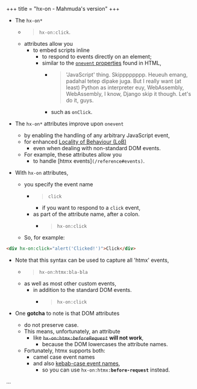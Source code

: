 +++
title = "hx-on - Mahmuda's version"
+++

- The `hx-on*`
  - > `hx-on:click`.
  - attributes allow you
    - to embed scripts inline
      - to respond to events directly on an element;
      - similar to the [`onevent` properties](https://developer.mozilla.org/en-US/docs/Web/Events/Event_handlers#using_onevent_properties) found in HTML,
        - > 'JavaScript' thing. Skipppppppp. Heueuh emang, padahal tetep dipake juga. But I really want (at least) Python as interpreter euy, WebAssembly, WebAssembly, I know, Django skip it though. Let's do it, guys.
        - such as `onClick`.

- The `hx-on*` attributes improve upon `onevent`
  - by enabling the handling of any arbitrary JavaScript event,
  - for enhanced [Locality of Behaviour (LoB)](/essays/locality-of-behaviour/)
    - even when dealing with non-standard DOM events.
  - For example, these attributes allow you
    - to handle [htmx events]`(/reference#events)`.

- With `hx-on` attributes,
  - you specify the event name
    - > `click`
      - if you want to respond to a `click` event,
    - as part of the attribute name, after a colon.
      - > `hx-on:click`
  - So, for example:

```html
<div hx-on:click="alert('Clicked!')">Click</div>
```

- Note that this syntax can be used to capture all 'htmx' events,
  - > `hx-on:htmx:bla-bla`
  - as well as most other custom events,
    - in addition to the standard DOM events.
      - > `hx-on:click`

- One **gotcha** to note is that DOM attributes
  - do not preserve case.
  - This means, unfortunately, an attribute
    - like ~~`hx-on:htmx:`_`beforeRequest`_~~ **will not work**,
      - because the DOM lowercases the attribute names.
  - Fortunately, htmx supports both:
    - camel case event names
    - and also [kebab-case event names](@/docs.md#events),
      - so you can use `hx-on:htmx:`**`before-request`** instead.

...
